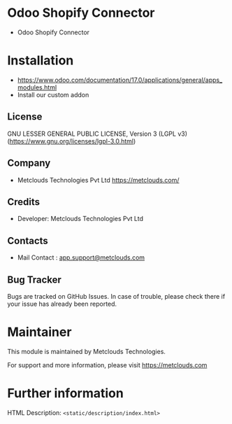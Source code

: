 Odoo Shopify Connector
=========================
* Odoo Shopify Connector

Installation
============
- https://www.odoo.com/documentation/17.0/applications/general/apps_modules.html
- Install our custom addon

License
-------
GNU LESSER GENERAL PUBLIC LICENSE, Version 3 (LGPL v3)
(https://www.gnu.org/licenses/lgpl-3.0.html)

Company
-------
* Metclouds Technologies Pvt Ltd <https://metclouds.com/>

Credits
-------
* Developer:
   Metclouds Technologies Pvt Ltd

Contacts
--------
* Mail Contact : app.support@metclouds.com

Bug Tracker
-----------
Bugs are tracked on GitHub Issues. In case of trouble, please check there if your issue has already been reported.

Maintainer
==========
This module is maintained by Metclouds Technologies.

For support and more information, please visit https://metclouds.com

Further information
===================
HTML Description: `<static/description/index.html>`

